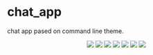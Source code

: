 # chat\_app

chat app pased on command line theme.
<style>
    img{
        width = 300px
    }
</style>
<p align="center">
  <img src="screenshots/00-NoAuth.jpg">
  <img src="screenshots/01-Auth.jpg"  >
  <img src="screenshots/02-Auth2.jpg" >
  <img src="screenshots/03-Home.jpg"  >
  <img src="screenshots/04-Join.jpg"  >
  <img src="screenshots/05-Room.jpg"  >
  <img src="screenshots/06-Chat.jpg"  >
</p>
